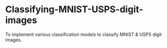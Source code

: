 # Classifying-MNIST-USPS-digit-images
To implement various classification models to classify MNIST &amp; USPS digit images.
